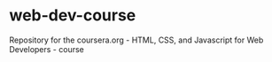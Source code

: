 # web-dev-course
Repository for the coursera.org - HTML, CSS, and Javascript for Web Developers - course
